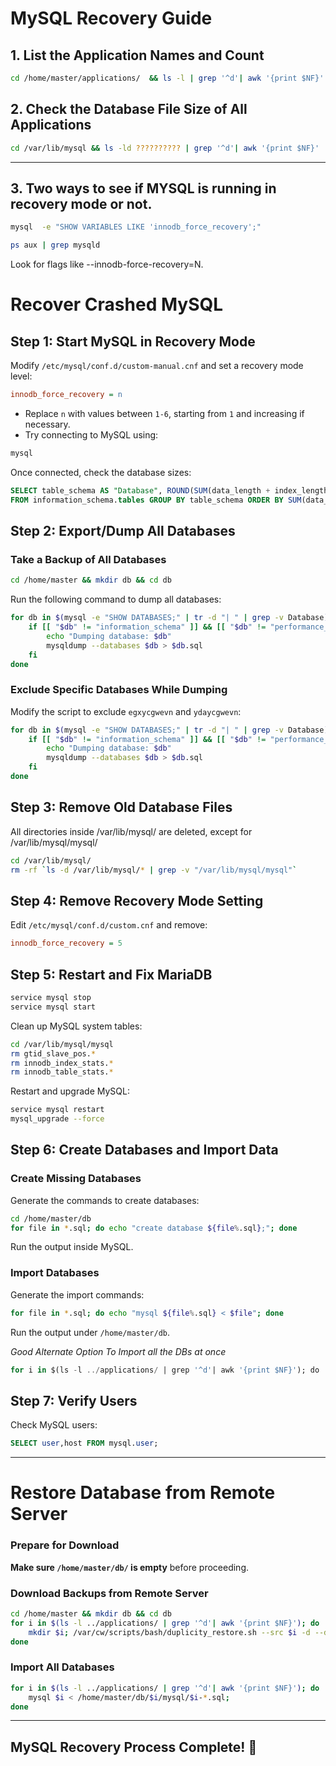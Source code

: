 # MySQL Recovery Guide

## **1. List the Application Names and Count**
```sh
cd /home/master/applications/  && ls -l | grep '^d'| awk '{print $NF}'  | wc -l
```

## **2. Check the Database File Size of All Applications**
```sh
cd /var/lib/mysql && ls -ld ?????????? | grep '^d'| awk '{print $NF}' | du -sch ??????????
```

---

## 3. Two ways to see if MYSQL is running in recovery mode or not.

```sh
mysql  -e "SHOW VARIABLES LIKE 'innodb_force_recovery';"
```

```sh
ps aux | grep mysqld
```

Look for flags like --innodb-force-recovery=N.







# **Recover Crashed MySQL**

## **Step 1: Start MySQL in Recovery Mode**
Modify `/etc/mysql/conf.d/custom-manual.cnf` and set a recovery mode level:
```ini
innodb_force_recovery = n
```
- Replace `n` with values between `1-6`, starting from `1` and increasing if necessary.
- Try connecting to MySQL using:
```sh
mysql
```

Once connected, check the database sizes:
```sql
SELECT table_schema AS "Database", ROUND(SUM(data_length + index_length) / 1024 / 1024 / 1024, 2) AS "Size (GB)"
FROM information_schema.tables GROUP BY table_schema ORDER BY SUM(data_length + index_length) DESC;
```

## **Step 2: Export/Dump All Databases**

### **Take a Backup of All Databases**
```sh
cd /home/master && mkdir db && cd db
```
Run the following command to dump all databases:
```sh
for db in $(mysql -e "SHOW DATABASES;" | tr -d "| " | grep -v Database); do
    if [[ "$db" != "information_schema" ]] && [[ "$db" != "performance_schema" ]] && [[ "$db" != "mysql" ]] && [[ "$db" != _* ]]; then
        echo "Dumping database: $db"
        mysqldump --databases $db > $db.sql
    fi
done
```

### **Exclude Specific Databases While Dumping**
Modify the script to exclude `egxycgwevn` and `ydaycgwevn`:
```sh
for db in $(mysql -e "SHOW DATABASES;" | tr -d "| " | grep -v Database); do
    if [[ "$db" != "information_schema" ]] && [[ "$db" != "performance_schema" ]] && [[ "$db" != "mysql" ]] && [[ "$db" != _* ]] && [[ "$db" != "egxycgwevn" ]] && [[ "$db" != "ydaycgwevn" ]]; then
        echo "Dumping database: $db"
        mysqldump --databases $db > $db.sql
    fi
done
```

## **Step 3: Remove Old Database Files**
All directories inside /var/lib/mysql/ are deleted, except for /var/lib/mysql/mysql/
```sh
cd /var/lib/mysql/
rm -rf `ls -d /var/lib/mysql/* | grep -v "/var/lib/mysql/mysql"`
```

## **Step 4: Remove Recovery Mode Setting**
Edit `/etc/mysql/conf.d/custom.cnf` and remove:
```ini
innodb_force_recovery = 5
```

## **Step 5: Restart and Fix MariaDB**
```sh
service mysql stop
service mysql start
```
Clean up MySQL system tables:
```sh
cd /var/lib/mysql/mysql
rm gtid_slave_pos.*
rm innodb_index_stats.*
rm innodb_table_stats.*
```
Restart and upgrade MySQL:
```sh
service mysql restart
mysql_upgrade --force
```

## **Step 6: Create Databases and Import Data**
### **Create Missing Databases**
Generate the commands to create databases:
```sh
cd /home/master/db
for file in *.sql; do echo "create database ${file%.sql};"; done
```
Run the output inside MySQL.

### **Import Databases**
Generate the import commands:
```sh
for file in *.sql; do echo "mysql ${file%.sql} < $file"; done
```
Run the output under `/home/master/db`.

*Good Alternate Option To Import all the DBs at once*
```sql
for i in $(ls -l ../applications/ | grep '^d'| awk '{print $NF}'); do     mysql $i < /home/master/db/$i.sql; done
```


## **Step 7: Verify Users**
Check MySQL users:
```sql
SELECT user,host FROM mysql.user;
```

---

# **Restore Database from Remote Server**
### **Prepare for Download**
**Make sure `/home/master/db/` is empty** before proceeding.

### **Download Backups from Remote Server**
```sh
cd /home/master && mkdir db && cd db
for i in $(ls -l ../applications/ | grep '^d'| awk '{print $NF}'); do
    mkdir $i; /var/cw/scripts/bash/duplicity_restore.sh --src $i -d --dst /home/master/db/$i --time '2024-02-07';
done
```

### **Import All Databases**
```sh
for i in $(ls -l ../applications/ | grep '^d'| awk '{print $NF}'); do
    mysql $i < /home/master/db/$i/mysql/$i-*.sql;
done
```

---

## **MySQL Recovery Process Complete!** 🚀


